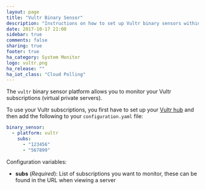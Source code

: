 ```yaml
---
layout: page
title: "Vultr Binary Sensor"
description: "Instructions on how to set up Vultr binary sensors within Home Assistant."
date: 2017-10-17 21:00
sidebar: true
comments: false
sharing: true
footer: true
ha_category: System Monitor
logo: vultr.png
ha_release: ""
ha_iot_class: "Cloud Polling"
---
```


The `vultr` binary sensor platform allows you to monitor your Vultr subscriptions (virtual private servers).

To use your Vultr subscriptions, you first have to set up your [Vultr hub](/components/vultr/) and then add the following to your `configuration.yaml` file:

```yaml
binary_sensor:
  - platform: vultr
    subs:
      - "123456"
      - "567899"
```

Configuration variables:

- **subs** (*Required*): List of subscriptions you want to monitor, these can be found in the URL when viewing a server

